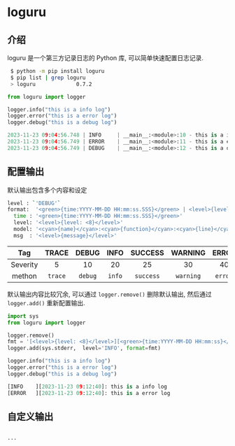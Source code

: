 <!--
 * @Author       : facsert
 * @Date         : 2023-11-23 08:58:24
 * @LastEditTime : 2023-11-23 10:09:22
 * @Description  : edit description
-->

# loguru

## 介绍

loguru 是一个第三方记录日志的 Python 库, 可以简单快速配置日志记录.

```bash
 $ python -m pip install loguru
 $ pip list | grep loguru
 > loguru             0.7.2
```

```py
from loguru import logger

logger.info("this is a info log")
logger.error("this is a error log")
logger.debug("this is a debug log")

2023-11-23 09:04:56.748 | INFO     | __main__:<module>:10 - this is a info log
2023-11-23 09:04:56.749 | ERROR    | __main__:<module>:11 - this is a error log
2023-11-23 09:04:56.749 | DEBUG    | __main__:<module>:12 - this is a debug log
```

## 配置输出

默认输出包含多个内容和设定

```bash
level : `'DEBUG'`                                                              # 只显示 DEBUG 界别上的 log
format:  '<green>{time:YYYY-MM-DD HH:mm:ss.SSS}</green> | <level>{level: <8}</level> | <cyan>{name}</cyan>:<cyan>{function}</cyan>:<cyan>{line}</cyan> - <level>{message}</level>'
  time : '<green>{time:YYYY-MM-DD HH:mm:ss.SSS}</green>'                       # 2023-11-23 09:04:56.749
  level: '<level>{level: <8}</level>'                                          # INFO     左对齐, 8 个字符, 空格补全
  model: '<cyan>{name}</cyan>:<cyan>{function}</cyan>:<cyan>{line}</cyan>'     # __main__:<module>:10 函数名, 行号
  msg  : '<level>{message}</level>'                                            # this is a info log 打印 log 
```

|Tag|TRACE|DEBUG|INFO|SUCCESS|WARNING|ERROR|CRITICAL|
|:---:|:---:|:---:|:---:|:---:|:---:|:---:|:---:|
|Severity|5|10|20|25|30|40|50|
|methon|`trace`|`debug`|`info`|`success`|`warning`|`error`|`critical`|

默认输出内容比较冗余, 可以通过 `logger.remove()` 删除默认输出, 然后通过 `logger.add()` 重新配置输出.

```py
import sys
from loguru import logger

logger.remove()                                                                # 删除默认输出
fmt = '[<level>{level: <8}</level>][<green>{time:YYYY-MM-DD HH:mm:ss}</green>]: <level>{message}</level>'
logger.add(sys.stderr,  level='INFO', format=fmt)                              # 重新配置默认输出, level='INFO' 表示输出INFO级别以上的日志

logger.info("this is a info log")
logger.error("this is a error log")
logger.debug("this is a debug log")

[INFO    ][2023-11-23 09:12:40]: this is a info log
[ERROR   ][2023-11-23 09:12:40]: this is a error log
```

## 自定义输出

```py

···